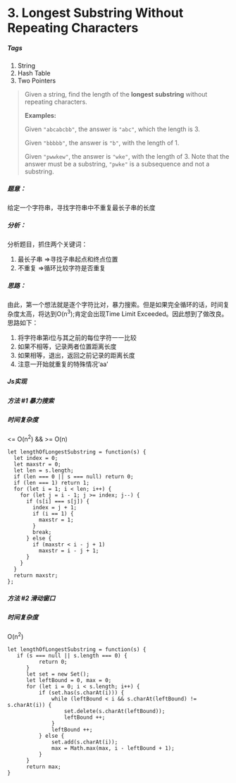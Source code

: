 # 3. Longest Substring Without Repeating Characters
##### Tags
1. String
2. Hash Table
3. Two Pointers

>Given a string, find the length of the <strong>longest substring</strong> without repeating characters.
>
><strong>Examples:</strong>
>
>Given `"abcabcbb"`, the answer is `"abc"`, which the length is 3.
>
>Given `"bbbbb"`, the answer is `"b"`, with the length of 1.
>
>Given `"pwwkew"`, the answer is `"wke"`, with the length of 3. Note that the answer must be a substring, `"pwke"` is a subsequence and not a substring.

##### 题意：
给定一个字符串，寻找字符串中不重复最长子串的长度

##### 分析：
分析题目，抓住两个关键词：
1. 最长子串 =>寻找子串起点和终点位置
2. 不重复 =>循环比较字符是否重复

##### 思路：
由此，第一个想法就是逐个字符比对，暴力搜索。但是如果完全循环的话，时间复杂度太高，将达到O(n<sup>3</sup>);肯定会出现Time Limit Exceeded。因此想到了做改良。思路如下：
1. 将字符串第i位与其之前的每位字符一一比较
2. 如果不相等，记录两者位置距离长度
3. 如果相等，退出，返回之前记录的距离长度
4. 注意一开始就重复的特殊情况‘aa’

##### Js实现
##### 方法 #1 暴力搜索
##### 时间复杂度
 <= O(n<sup>2</sup>) && >= O(n)

```
let lengthOfLongestSubstring = function(s) {
  let index = 0;
  let maxstr = 0;
  let len = s.length;
  if (len === 0 || s === null) return 0;
  if (len === 1) return 1;
  for (let i = 1; i < len; i++) {
    for (let j = i - 1; j >= index; j--) {
      if (s[i] === s[j]) {
        index = j + 1;
        if (i == 1) {
          maxstr = 1;
        }
        break;
      } else {
        if (maxstr < i - j + 1)
          maxstr = i - j + 1;
      }
    }
  }
  return maxstr;
};
```

##### 方法 #2 滑动窗口
##### 时间复杂度
O(n<sup>2</sup>)

```
let lengthOfLongestSubstring = function(s) {
   if (s === null || s.length === 0) {
          return 0;
      }
      let set = new Set();
      let leftBound = 0, max = 0;
      for (let i = 0; i < s.length; i++) {
          if (set.has(s.charAt(i))) {
              while (leftBound < i && s.charAt(leftBound) != s.charAt(i)) {
                  set.delete(s.charAt(leftBound));
                  leftBound ++;
              }
              leftBound ++;
          } else {
              set.add(s.charAt(i));
              max = Math.max(max, i - leftBound + 1);
          }
      }
      return max;
}
```











